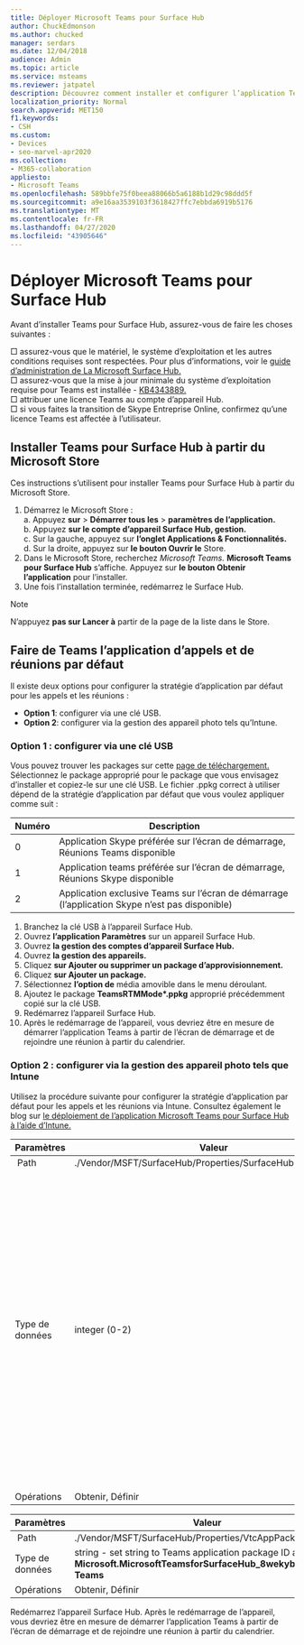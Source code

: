 ```yaml
---
title: Déployer Microsoft Teams pour Surface Hub
author: ChuckEdmonson
ms.author: chucked
manager: serdars
ms.date: 12/04/2018
audience: Admin
ms.topic: article
ms.service: msteams
ms.reviewer: jatpatel
description: Découvrez comment installer et configurer l’application Teams pour Surface Hub afin que Teams soit l’application d’appels et de réunions par défaut.
localization_priority: Normal
search.appverid: MET150
f1.keywords:
- CSH
ms.custom:
- Devices
- seo-marvel-apr2020
ms.collection:
- M365-collaboration
appliesto:
- Microsoft Teams
ms.openlocfilehash: 589bbfe75f0beea88066b5a6188b1d29c98ddd5f
ms.sourcegitcommit: a9e16aa3539103f3618427ffc7ebbda6919b5176
ms.translationtype: MT
ms.contentlocale: fr-FR
ms.lasthandoff: 04/27/2020
ms.locfileid: "43905646"
---
```

<a name="deploy-microsoft-teams-for-surface-hub"></a>Déployer Microsoft Teams pour Surface Hub
======================================

Avant d’installer Teams pour Surface Hub, assurez-vous de faire les choses suivantes :

 □ assurez-vous que le matériel, le système d’exploitation et les autres conditions requises sont respectées. Pour plus d’informations, voir le [guide d’administration de La Microsoft Surface Hub.](https://docs.microsoft.com/surface-hub/)<br>
 □ assurez-vous que la mise à jour minimale du système d’exploitation requise pour Teams est installée - [KB4343889.](https://support.microsoft.com/help/4343889)<br>
 □ attribuer une licence Teams au compte d’appareil Hub.<br>
 □ si vous faites la transition de Skype Entreprise Online, confirmez qu’une licence Teams est affectée à l’utilisateur.

## <a name="install-teams-for-surface-hub-from-the-microsoft-store"></a>Installer Teams pour Surface Hub à partir du Microsoft Store 

Ces instructions s’utilisent pour installer Teams pour Surface Hub à partir du Microsoft Store. 
 
1. Démarrez le Microsoft Store :<br>
   a. Appuyez **sur**  >  **Démarrer tous les**  >  **paramètres de l’application.**<br> b. Appuyez **sur le compte d’appareil Surface Hub, gestion.**<br>
   c. Sur la gauche, appuyez sur **l’onglet Applications & Fonctionnalités.**<br> d. Sur la droite, appuyez sur **le bouton Ouvrir le** Store. 
2. Dans le Microsoft Store, recherchez *Microsoft Teams.* **Microsoft Teams pour Surface Hub** s’affiche. Appuyez sur **le bouton Obtenir l’application** pour l’installer.  
3. Une fois l’installation terminée, redémarrez le Surface Hub. 

> [!NOTE]
> N’appuyez **pas sur Lancer à** partir de la page de la liste dans le Store.

## <a name="make-teams-the-default-calling-and-meetings-application"></a>Faire de Teams l’application d’appels et de réunions par défaut
 
Il existe deux options pour configurer la stratégie d’application par défaut pour les appels et les réunions : 

- **Option 1**: configurer via une clé USB. 
- **Option 2**: configurer via la gestion des appareil photo tels qu’Intune.
 
### <a name="option-1-configure-via-usb-key"></a>Option 1 : configurer via une clé USB 
 
Vous pouvez trouver les packages sur cette [page de téléchargement.](https://1drv.ms/f/s!ArcnbnREun0Vnp9Wps9MlWB-UJZw3g) Sélectionnez le package approprié pour le package que vous envisagez d’installer et copiez-le sur une clé USB. Le fichier .ppkg correct à utiliser dépend de la stratégie d’application par défaut que vous voulez appliquer comme suit : 

|Numéro  |Description  |
|---------|---------|
|0     | Application Skype préférée sur l’écran de démarrage, Réunions Teams disponible        |
|1     | Application teams préférée sur l’écran de démarrage, Réunions Skype disponible        |
|2     | Application exclusive Teams sur l’écran de démarrage (l’application Skype n’est pas disponible)        |
 
1. Branchez la clé USB à l’appareil Surface Hub. 
2. Ouvrez **l’application Paramètres** sur un appareil Surface Hub. 
3. Ouvrez **la gestion des comptes d’appareil Surface Hub.**
4. Ouvrez **la gestion des appareils.** 
5. Cliquez **sur Ajouter ou supprimer un package d’approvisionnement.** 
6. Cliquez **sur Ajouter un package.**
7. Sélectionnez **l’option de** média amovible dans le menu déroulant. 
8. Ajoutez le package <strong>TeamsRTMMode*.ppkg</strong> approprié précédemment copié sur la clé USB. 
9. Redémarrez l’appareil Surface Hub. 
10. Après le redémarrage de l’appareil, vous devriez être en mesure de démarrer l’application Teams à partir de l’écran de démarrage et de rejoindre une réunion à partir du calendrier. 

### <a name="option-2-configure-via-mdm-such-as-intune"></a>Option 2 : configurer via la gestion des appareil photo tels que Intune 

Utilisez la procédure suivante pour configurer la stratégie d’application par défaut pour les appels et les réunions via Intune. Consultez également le blog sur [le déploiement de l’application Microsoft Teams pour Surface Hub à l’aide d’Intune.](https://y0av.me/2018/07/16/deploy-the-microsoft-teams-for-surface-hub-app-using-intune/)

|Paramètres   |Valeur    |Description    |
|----------|---------|---------|
| Path      | ./Vendor/MSFT/SurfaceHub/Properties/SurfaceHubMeetingMode        |
|Type de données | integer (0-2)   |0 - Application Skype préférée sur l’écran de démarrage, Réunions Teams disponible<br>1 - Application teams préférée sur l’écran de démarrage, Réunions Skype disponible<br>2 - Application exclusive Teams sur l’écran de démarrage (l’application Skype n’est pas disponible) |
|Opérations| Obtenir, Définir        |

|Paramètres   |Valeur    |
|----------|---------|
| Path      | ./Vendor/MSFT/SurfaceHub/Properties/VtcAppPackageId        |
|Type de données | string - set string to Teams application package ID as **Microsoft.MicrosoftTeamsforSurfaceHub_8wekyb3d8bbwe! Teams** |
|Opérations| Obtenir, Définir        |

Redémarrez l’appareil Surface Hub. Après le redémarrage de l’appareil, vous devriez être en mesure de démarrer l’application Teams à partir de l’écran de démarrage et de rejoindre une réunion à partir du calendrier.

